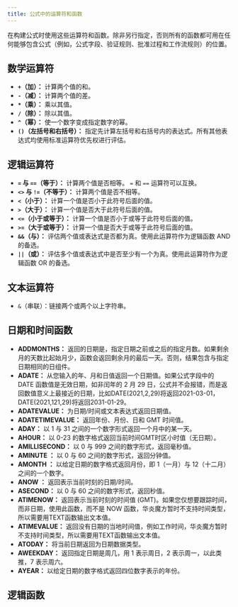 ```yaml
---
title: 公式中的运算符和函数
---
```


在构建公式时使用这些运算符和函数。除非另行指定，否则所有的函数都可用在任何能够包含公式（例如，公式字段、验证规则、批准过程和工作流规则）的位置。

## 数学运算符

- **`+`（加）：** 计算两个值的和。
- **`-`（减）：** 计算两个值的差。
- **`*`（乘）：** 乘以其值。
- **`/`（除）：** 除以其值。
- **`^`（幂）：** 使一个数字变成指定数字的幂。
- **`()`（左括号和右括号）：** 指定先计算左括号和右括号内的表达式。所有其他表达式均使用标准运算符优先权进行评估。

## 逻辑运算符

- **`=` 与 `==`（等于）：** 计算两个值是否相等。 `=` 和 `==` 运算符可以互换。
- **`<>` 与 `!=`（不等于）：** 计算两个值是否不相等。
- **`<`（小于）：** 计算一个值是否小于此符号后面的值。
- **`>`（大于）：** 计算一个值是否大于此符号后面的值。
- **`<=`（小于或等于）：** 计算一个值是否小于或等于此符号后面的值。
- **`>=`（大于或等于）：** 计算一个值是否大于或等于此符号后面的值。
- **`&&`（与）：** 评估两个值或表达式是否都为真。使用此运算符作为逻辑函数 AND 的备选。
- **`||`（或）：** 评估多个值或表达式中是否至少有一个为真。使用此运算符作为逻辑函数 OR 的备选。

## 文本运算符

- `&`（串联）：链接两个或两个以上字符串。

## 日期和时间函数

- **ADDMONTHS：** 返回的日期是，指定日期之前或之后的指定月数。如果剩余月的天数比起始月少，函数会返回剩余月的最后一天。否则，结果包含与指定日期相同的日组件。
- **ADATE：** 从您输入的年、月和日值返回一个日期值。如果公式字段中的 DATE 函数值是无效日期，如非闰年的 2 月 29 日，公式并不会报错，而是返回数值意义上最接近的日期，比如DATE(2021,2,29)将返回2021-03-01，DATE(2021,121,29)将返回2031-01-29。
- **ADATEVALUE：** 为日期/时间或文本表达式返回日期值。
- **ADATETIMEVALUE：** 返回年份、月份、日和 GMT 时间值。
- **ADAY：** 以 1 与 31 之间的一个数字形式返回一个月中的某一天。
- **AHOUR：** 以 0-23 的数字格式返回当前时间GMT时区小时值（无日期）。
- **AMILLISECOND：** 以 0 与 999 之间的数字形式，返回毫秒值。
- **AMINUTE	：** 以 0 与 60 之间的数字形式，返回分钟值。
- **AMONTH	：** 以给定日期的数字格式返回月份，即 1（一月）与 12（十二月）之间的一个数字。
- **ANOW	：** 返回表示当前时刻的日期/时间。
- **ASECOND：** 以 0 与 60 之间的数字形式，返回秒值。
- **ATIMENOW：** 返回表示当前时刻的时间值 (GMT)。如果您仅想要跟踪时间，而非日期，使用此函数，而不是 NOW 函数，华炎魔方暂时不支持时间类型，所以需要用TEXT函数输出文本值。
- **ATIMEVALUE：** 返回没有日期的当地时间值，例如工作时间，华炎魔方暂时不支持时间类型，所以需要用TEXT函数输出文本值。
- **ATODAY：** 将当前日期返回为日期数据类型。
- **AWEEKDAY：** 返回指定日期是周几，用 1 表示周日，2 表示周一，以此类推，7 表示周六。
- **AYEAR：** 以给定日期的数字格式返回四位数字表示的年份。

## 逻辑函数

